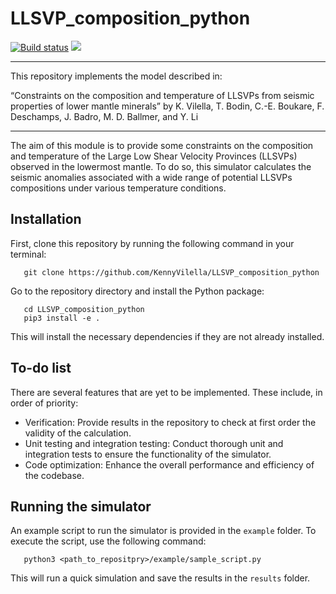 # LLSVP_composition_python

[![Build status](https://github.com/KennyVilella/LLSVP_composition_python/workflows/CI/badge.svg)](https://github.com/KennyVilella/LLSVP_composition_python/actions)
[![](https://img.shields.io/badge/docs-main-blue.svg)][docs-main]

---
This repository implements the model described in:

“Constraints on the composition and temperature of LLSVPs from seismic properties of lower mantle minerals” by K. Vilella, T. Bodin, C.-E. Boukare, F. Deschamps, J. Badro, M. D. Ballmer, and Y. Li

---

The aim of this module is to provide some constraints on the composition and temperature of the Large Low Shear Velocity Provinces (LLSVPs) observed in the lowermost mantle.
To do so, this simulator calculates the seismic anomalies associated with a wide range of potential LLSVPs compositions under various temperature conditions.

## Installation

First, clone this repository by running the following command in your terminal:
```
   git clone https://github.com/KennyVilella/LLSVP_composition_python
```
Go to the repository directory and install the Python package:
```
   cd LLSVP_composition_python
   pip3 install -e .
```
This will install the necessary dependencies if they are not already installed.

## To-do list

There are several features that are yet to be implemented.
These include, in order of priority:
- Verification: Provide results in the repository to check at first order the validity of the calculation.
- Unit testing and integration testing: Conduct thorough unit and integration tests to ensure the functionality of the simulator.
- Code optimization: Enhance the overall performance and efficiency of the codebase.

## Running the simulator

An example script to run the simulator is provided in the `example` folder.
To execute the script, use the following command:
```
   python3 <path_to_repositpry>/example/sample_script.py
```
This will run a quick simulation and save the results in the `results` folder.

[docs-main]: https://kennyvilella.github.io/LLSVP_composition_python/

